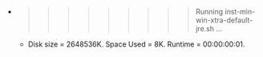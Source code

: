 * >>>>>>>>> Running inst-min-win-xtra-default-jre.sh ...
  * Disk size = 2648536K. Space Used = 8K. Runtime = 00:00:00:01.
